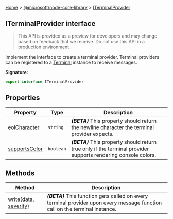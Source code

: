 [Home](./index) &gt; [@microsoft/node-core-library](./node-core-library.md) &gt; [ITerminalProvider](./node-core-library.iterminalprovider.md)

## ITerminalProvider interface

> This API is provided as a preview for developers and may change based on feedback that we receive. Do not use this API in a production environment.
> 

Implement the interface to create a terminal provider. Terminal providers can be registered to a [Terminal](./node-core-library.terminal.md) instance to receive messages.

<b>Signature:</b>

```typescript
export interface ITerminalProvider 
```

## Properties

|  Property | Type | Description |
|  --- | --- | --- |
|  [eolCharacter](./node-core-library.iterminalprovider.eolcharacter.md) | `string` | <b><i>(BETA)</i></b> This property should return the newline character the terminal provider expects. |
|  [supportsColor](./node-core-library.iterminalprovider.supportscolor.md) | `boolean` | <b><i>(BETA)</i></b> This property should return true only if the terminal provider supports rendering console colors. |

## Methods

|  Method | Description |
|  --- | --- |
|  [write(data, severity)](./node-core-library.iterminalprovider.write.md) | <b><i>(BETA)</i></b> This function gets called on every terminal provider upon every message function call on the terminal instance. |

